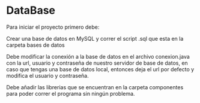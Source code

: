 # DataBase
Para iniciar el proyecto primero debe:

Crear una base de datos en MySQL y correr el script .sql que esta en la carpeta bases de datos

Debe modificar la conexión a la base de datos en el archivo conexion.java con la url, usuario y contraseña de nuestro servidor de base de datos, en caso que tengas una base de datos local, entonces deja el url por defecto y modifica el usuario y contraseña.

Debe añadir las librerias que se encuentran en la carpeta componentes para poder correr el programa sin ningún problema.

